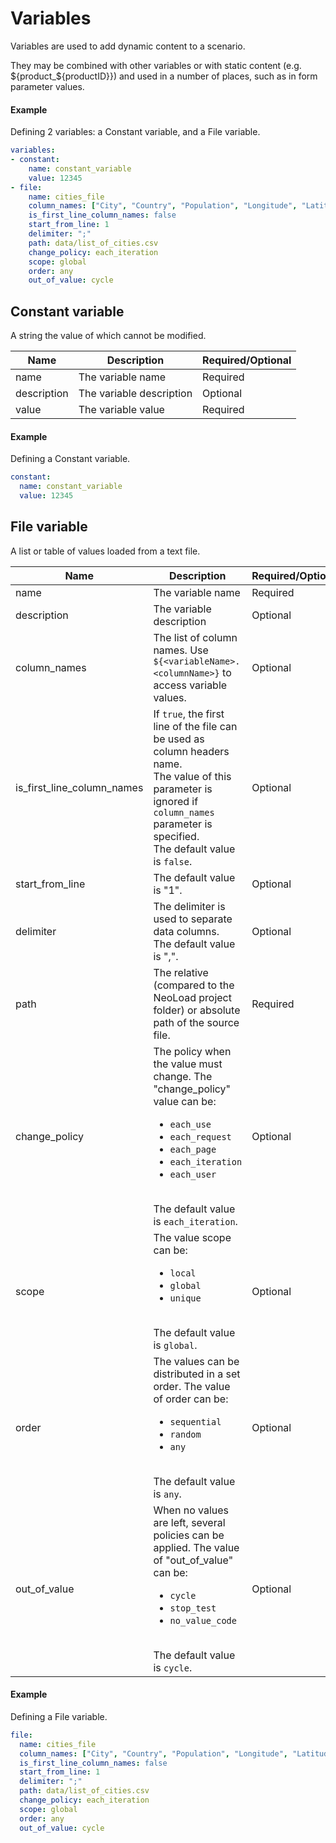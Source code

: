 # Variables
Variables are used to add dynamic content to a scenario.

They may be combined with other variables or with static content (e.g. ${product_${productID}}) and used in a number of places, such as in form parameter values.


#### Example
Defining 2 variables: a Constant variable, and a File variable.

```yaml
variables:
- constant:
    name: constant_variable
    value: 12345
- file:
    name: cities_file
    column_names: ["City", "Country", "Population", "Longitude", "Latitude"]
    is_first_line_column_names: false
    start_from_line: 1
    delimiter: ";"
    path: data/list_of_cities.csv
    change_policy: each_iteration
    scope: global
    order: any
    out_of_value: cycle
```

## Constant variable
A string the value of which cannot be modified.

| Name        | Description                   | Required/Optional |
| ----------- | ----------------------------- | ----------------- |
| name        | The variable name             | Required          |
| description | The variable description      | Optional          |
| value       | The variable value            | Required          |

#### Example
Defining a Constant variable.

```yaml
constant:
  name: constant_variable
  value: 12345
```

## File variable
A list or table of values loaded from a text file.

| Name          | Description                                       | Required/Optional |
| ------------- | ------------------------------------------------- | ----------------- |
| name          | The variable name                                | Required          |
| description   | The variable description                         | Optional          |
| column_names  | The list of column names. Use `${<variableName>.<columnName>}` to access variable values. | Optional          |
| is_first_line_column_names | If `true`, the first line of the file can be used as column headers name.<br>The value of this parameter is ignored if `column_names` parameter is specified.<br>The default value is `false`. | Optional          |
| start_from_line | The default value is "1".  | Optional          |
| delimiter     | The delimiter is used to separate data columns.</br>The default value is ",".| Optional          |
| path          | The relative (compared to the NeoLoad project folder) or absolute path of the source file.| Required          |
| change_policy | The policy when the value must change. The "change_policy" value can be: <ul><li>`each_use`</li><li>`each_request`</li><li>`each_page`</li><li>`each_iteration`</li><li>`each_user`</li></ul></br>The default value is `each_iteration`. | Optional          |
| scope         | The value scope can be: <ul><li>`local`</li><li>`global`</li><li>`unique`</li></ul></br>The default value is `global`. | Optional          |
| order         | The values can be distributed in a set order. The value of order can be:<ul><li>`sequential`</li><li>`random`</li><li>`any`</li></ul></br>The default value is `any`. | Optional          |
| out_of_value  | When no values are left, several policies can be applied. The value of "out_of_value" can be:<ul><li>`cycle`</li><li>`stop_test`</li><li>`no_value_code`</li></ul></br>The default value is `cycle`. | Optional          |

#### Example
Defining a File variable.

```yaml
file:
  name: cities_file
  column_names: ["City", "Country", "Population", "Longitude", "Latitude"]
  is_first_line_column_names: false
  start_from_line: 1
  delimiter: ";"
  path: data/list_of_cities.csv
  change_policy: each_iteration
  scope: global
  order: any
  out_of_value: cycle
```


